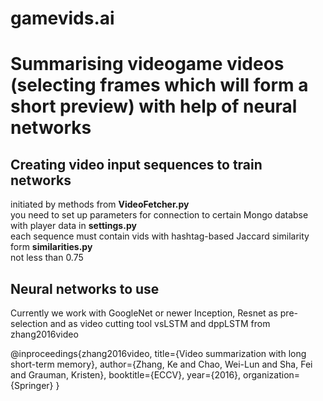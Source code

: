 # gamevids.ai

Summarising videogame videos (selecting frames which will form a short preview) with help of neural networks
=========================================================

Creating video input sequences to train networks
------------------------------------------------------------
initiated by methods from **VideoFetcher.py**<br>
you need to set up parameters for connection to certain Mongo databse with player data in **settings.py**<br>
each sequence must contain vids with hashtag-based Jaccard similarity form **similarities.py**<br>
not less than 0.75

Neural networks to use
-----------------------------------------------

Currently we work with GoogleNet or newer Inception, Resnet as pre-selection and as video cutting tool vsLSTM and dppLSTM from zhang2016video


@inproceedings{zhang2016video,
  title={Video summarization with long short-term memory},
  author={Zhang, Ke and Chao, Wei-Lun and Sha, Fei and Grauman, Kristen},
  booktitle={ECCV},
  year={2016},
  organization={Springer}
}


